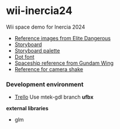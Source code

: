 # wii-inercia24
Wii space demo for Inercia 2024

- [Reference images from Elite Dangerous](https://imgur.com/a/inercia-space-reference-klIk9j2)
- [Storyboard](https://imgur.com/a/Z9nxCJp)
- [Storyboard palette](https://lospec.com/palette-list/ink)
- [Dot font](https://www.1001fonts.com/led-counter-7-font.html)
- [Spaceship reference from Gundam Wing](https://imgur.com/a/9OB9rev)
- [Reference for camera shake](https://www.youtube.com/watch?v=Qedlb82Ru6w)


### Development environment
- [Trello](https://trello.com/b/iNhn7PfS/wii-inercia24)
Use mtek-gdl branch **ufbx**

**external libraries**
- glm

